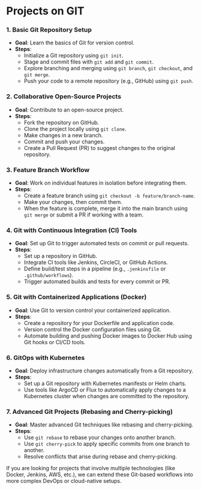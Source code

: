 <h1>Projects on GIT</h1>

### 1. **Basic Git Repository Setup**
   - **Goal**: Learn the basics of Git for version control.
   - **Steps**:
     - Initialize a Git repository using `git init`.
     - Stage and commit files with `git add` and `git commit`.
     - Explore branching and merging using `git branch`, `git checkout`, and `git merge`.
     - Push your code to a remote repository (e.g., GitHub) using `git push`.

### 2. **Collaborative Open-Source Projects**
   - **Goal**: Contribute to an open-source project.
   - **Steps**:
     - Fork the repository on GitHub.
     - Clone the project locally using `git clone`.
     - Make changes in a new branch.
     - Commit and push your changes.
     - Create a Pull Request (PR) to suggest changes to the original repository.

### 3. **Feature Branch Workflow**
   - **Goal**: Work on individual features in isolation before integrating them.
   - **Steps**:
     - Create a feature branch using `git checkout -b feature/branch-name`.
     - Make your changes, then commit them.
     - When the feature is complete, merge it into the main branch using `git merge` or submit a PR if working with a team.

### 4. **Git with Continuous Integration (CI) Tools**
   - **Goal**: Set up Git to trigger automated tests on commit or pull requests.
   - **Steps**:
     - Set up a repository in GitHub.
     - Integrate CI tools like Jenkins, CircleCI, or GitHub Actions.
     - Define build/test steps in a pipeline (e.g., `.jenkinsfile` or `.github/workflows`).
     - Trigger automated builds and tests for every commit or PR.

### 5. **Git with Containerized Applications (Docker)**
   - **Goal**: Use Git to version control your containerized application.
   - **Steps**:
     - Create a repository for your Dockerfile and application code.
     - Version control the Docker configuration files using Git.
     - Automate building and pushing Docker images to Docker Hub using Git hooks or CI/CD tools.

### 6. **GitOps with Kubernetes**
   - **Goal**: Deploy infrastructure changes automatically from a Git repository.
   - **Steps**:
     - Set up a Git repository with Kubernetes manifests or Helm charts.
     - Use tools like ArgoCD or Flux to automatically apply changes to a Kubernetes cluster when changes are committed to the repository.

### 7. **Advanced Git Projects (Rebasing and Cherry-picking)**
   - **Goal**: Master advanced Git techniques like rebasing and cherry-picking.
   - **Steps**:
     - Use `git rebase` to rebase your changes onto another branch.
     - Use `git cherry-pick` to apply specific commits from one branch to another.
     - Resolve conflicts that arise during rebase and cherry-picking.

If you are looking for projects that involve multiple technologies (like Docker, Jenkins, AWS, etc.), we can extend these Git-based workflows into more complex DevOps or cloud-native setups.
